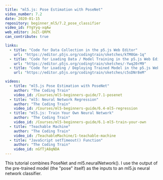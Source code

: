 ```yaml
---
title: "ml5.js: Pose Estimation with PoseNet"
video_number: 7.2
date: 2020-01-15
repository: beginner_ml5/7.2_pose_classifier
video_id: FYgYyq-xqAw
web_editor: JoZl-QRPK
can_contribute: true

links:
  - title: "Code for Data Collection in the p5.js Web Editor"
    url: "https://editor.p5js.org/codingtrain/sketches/kTM0Gm-1q"
  - title: "Code for Loading Data / Model Training in the p5.js Web Editor"
    url: "https://editor.p5js.org/codingtrain/sketches/-Ywq20rM9"
  - title: "Code for Loading / Deploying Trained Model in the p5.js Web Editor"
    url: "https://editor.p5js.org/codingtrain/sketches/c5sDNr8eM"

videos:
  - title: "ml5.js Pose Estimation with PoseNet"
    author: "The Coding Train"
    video_id: /Courses/ml5-beginners-guide/7.1-posenet
  - title: "ml5: Neural Network Regression"
    author: "The Coding Train"
    video_id: /Courses/ml5-beginners-guide/6.4-ml5-regression
  - title: "ml5.js: Train Your Own Neural Network"
    author: "The Coding Train"
    video_id: /Courses/ml5-beginners-guide/6.1-ml5-train-your-own
  - title: "Teachable Machine"
    author: "The Coding Train"
    video_id: /TeachableMachine/1-teachable-machine
  - title: "JavaScript setTimeout() Function"
    author: "The Coding Train"
    video_id: nGfTjA8qNDA
---
```


This tutorial combines PoseNet and ml5.neuralNetwork(). I use the output of the pre-trained model (the "pose" itself) as the inputs to an ml5.js neural network classifier.
